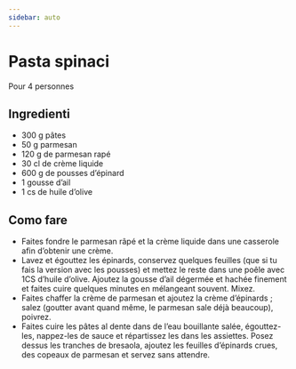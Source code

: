 ```yaml
---
sidebar: auto
---
```


# Pasta spinaci

Pour 4 personnes

## Ingredienti

- 300 g pâtes
- 50 g parmesan
- 120 g de parmesan rapé
- 30 cl de crème liquide
- 600 g de pousses d’épinard
- 1 gousse d’ail
- 1 cs de huile d’olive

## Como fare

- Faites fondre le parmesan râpé et la crème liquide dans une casserole afin d’obtenir une crème.
- Lavez et égouttez les épinards, conservez quelques feuilles (que si tu fais la version avec les pousses) et mettez le reste dans une poêle avec 1CS d’huile d’olive. Ajoutez la gousse d’ail dégermée et hachée finement et faites cuire quelques minutes en mélangeant souvent. Mixez.
- Faites chaffer la crème de parmesan et ajoutez la crème d’épinards ; salez (goutter avant quand même, le parmesan sale déjà beaucoup), poivrez.
- Faites cuire les pâtes al dente dans de l’eau bouillante salée, égouttez-les, nappez-les de sauce et répartissez les dans les assiettes. Posez dessus les tranches de bresaola, ajoutez les feuilles d’épinards crues, des copeaux de parmesan et servez sans attendre.